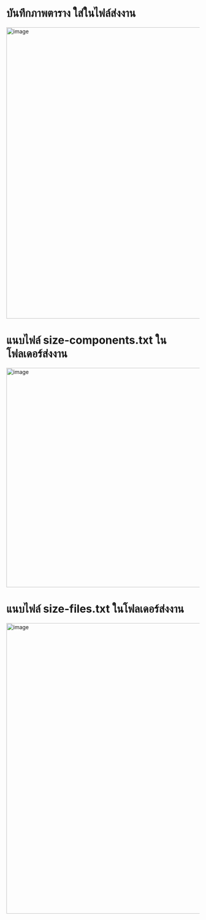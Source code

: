 
# บันทึกภาพตาราง ใส่ในไฟล์ส่งงาน
<img width="1629" height="758" alt="image" src="https://github.com/user-attachments/assets/e94d40f8-533c-40ea-891c-2bc9bff68efa" />

# แนบไฟล์ size-components.txt ในโฟลเดอร์ส่งงาน
<img width="1563" height="571" alt="image" src="https://github.com/user-attachments/assets/8c9f35eb-c198-4a34-b90e-0e72b1debd7e" />

# แนบไฟล์ size-files.txt ในโฟลเดอร์ส่งงาน
<img width="1637" height="756" alt="image" src="https://github.com/user-attachments/assets/b434e576-b64b-4744-9194-a0b085cb8e01" />
